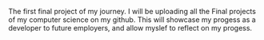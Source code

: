 The first final project of my journey. I will be uploading all the Final projects of my computer science on my github. This will showcase my progess as a developer to future employers, and allow myslef to reflect on my progess.
